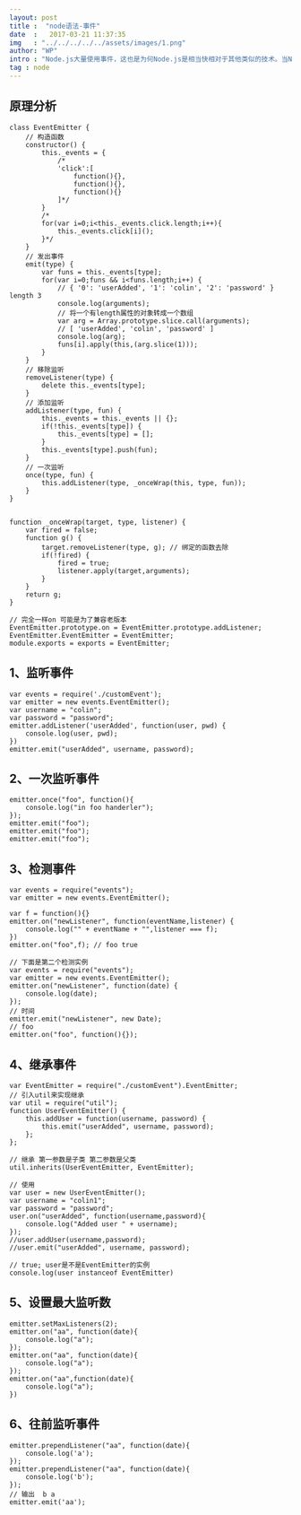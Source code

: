 ```yaml
---
layout: post
title :  "node语法-事件"
date  :   2017-03-21 11:37:35
img   : "../../../../../assets/images/1.png"
author: "WP"
intro : "Node.js大量使用事件，这也是为何Node.js是相当快相对于其他类似的技术。当Node启动其服务器，它可以简单地启动它的变量，声明的函数，然后简单地等待发生的事件"
tag : node
---
```



## 原理分析
	
	class EventEmitter {
	    // 构造函数
		constructor() {
			this._events = {
				/*
				'click':[
					function(){},
					function(){},
					function(){}
				]*/
			}
			/*
			for(var i=0;i<this._events.click.length;i++){
				this._events.click[i]();
			}*/
		}
		// 发出事件
		emit(type) {
			var funs = this._events[type];
			for(var i=0;funs && i<funs.length;i++) {
				// { '0': 'userAdded', '1': 'colin', '2': 'password' } length 3
				console.log(arguments);
				// 将一个有length属性的对象转成一个数组
				var arg = Array.prototype.slice.call(arguments);
				// [ 'userAdded', 'colin', 'password' ]
				console.log(arg); 
				funs[i].apply(this,(arg.slice(1)));
			}
		}
		// 移除监听
		removeListener(type) {
			delete this._events[type];
		}	
		// 添加监听
		addListener(type, fun) {
			this._events = this._events || {};
			if(!this._events[type]) {
				this._events[type] = [];
			}
			this._events[type].push(fun);
		}
		// 一次监听
		once(type, fun) {
			this.addListener(type, _onceWrap(this, type, fun));
		}
	}

	
	function _onceWrap(target, type, listener) {
		var fired = false;
		function g() {
			target.removeListener(type, g); // 绑定的函数去除
			if(!fired) {
				fired = true;
				listener.apply(target,arguments);
			}
		}
		return g;
	}

	// 完全一样on 可能是为了兼容老版本
	EventEmitter.prototype.on = EventEmitter.prototype.addListener; 
	EventEmitter.EventEmitter = EventEmitter;
	module.exports = exports = EventEmitter;


## 1、监听事件

	var events = require('./customEvent');
	var emitter = new events.EventEmitter();
	var username = "colin";
	var password = "password";
	emitter.addListener('userAdded', function(user, pwd) {
		console.log(user, pwd);
	})
	emitter.emit("userAdded", username, password);

## 2、一次监听事件

	emitter.once("foo", function(){
		console.log("in foo handerler");
	});
	emitter.emit("foo");
	emitter.emit("foo");
	emitter.emit("foo");

## 3、检测事件

	var events = require("events");
	var emitter = new events.EventEmitter();
	
	var f = function(){}
	emitter.on("newListener", function(eventName,listener) {
		console.log("" + eventName + "",listener === f);
	})
	emitter.on("foo",f); // foo true
	
	// 下面是第二个检测实例
	var events = require("events");
	var emitter = new events.EventEmitter();
	emitter.on("newListener", function(date) {
		console.log(date); 
	});
	// 时间
	emitter.emit("newListener", new Date); 
	// foo 
	emitter.on("foo", function(){});
	

## 4、继承事件

	var EventEmitter = require("./customEvent").EventEmitter;
	// 引入util来实现继承
	var util = require("util");
	function UserEventEmitter() {
		this.addUser = function(username, password) {
			this.emit("userAdded", username, password);
		};
	};
	
	// 继承 第一参数是子类 第二参数是父类
	util.inherits(UserEventEmitter, EventEmitter);
	
	// 使用
	var user = new UserEventEmitter();
	var username = "colin1";
	var password = "password";
	user.on("userAdded", function(username,password){
		console.log("Added user " + username);
	});
	//user.addUser(username,password);
	//user.emit("userAdded", username, password);
	
	// true; user是不是EventEmitter的实例
	console.log(user instanceof EventEmitter)
	
## 5、设置最大监听数

	emitter.setMaxListeners(2);
	emitter.on("aa", function(date){
		console.log("a");
	});
	emitter.on("aa", function(date){
		console.log("a");
	});
	emitter.on("aa",function(date){
	 	console.log("a");
	})

## 6、往前监听事件

	emitter.prependListener("aa", function(date){
		console.log('a');
	});
	emitter.prependListener("aa", function(date){
		console.log('b');
	});
	// 输出  b a
	emitter.emit('aa');











 





